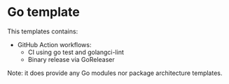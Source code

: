 # Go template

This templates contains:
* GitHub Action workflows:
    * CI using go test and golangci-lint
    * Binary release via GoReleaser

Note: it does provide any Go modules nor package architecture templates.

